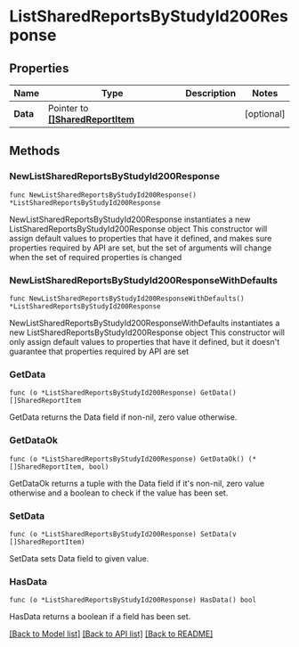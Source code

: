 # ListSharedReportsByStudyId200Response

## Properties

Name | Type | Description | Notes
------------ | ------------- | ------------- | -------------
**Data** | Pointer to [**[]SharedReportItem**](SharedReportItem.md) |  | [optional] 

## Methods

### NewListSharedReportsByStudyId200Response

`func NewListSharedReportsByStudyId200Response() *ListSharedReportsByStudyId200Response`

NewListSharedReportsByStudyId200Response instantiates a new ListSharedReportsByStudyId200Response object
This constructor will assign default values to properties that have it defined,
and makes sure properties required by API are set, but the set of arguments
will change when the set of required properties is changed

### NewListSharedReportsByStudyId200ResponseWithDefaults

`func NewListSharedReportsByStudyId200ResponseWithDefaults() *ListSharedReportsByStudyId200Response`

NewListSharedReportsByStudyId200ResponseWithDefaults instantiates a new ListSharedReportsByStudyId200Response object
This constructor will only assign default values to properties that have it defined,
but it doesn't guarantee that properties required by API are set

### GetData

`func (o *ListSharedReportsByStudyId200Response) GetData() []SharedReportItem`

GetData returns the Data field if non-nil, zero value otherwise.

### GetDataOk

`func (o *ListSharedReportsByStudyId200Response) GetDataOk() (*[]SharedReportItem, bool)`

GetDataOk returns a tuple with the Data field if it's non-nil, zero value otherwise
and a boolean to check if the value has been set.

### SetData

`func (o *ListSharedReportsByStudyId200Response) SetData(v []SharedReportItem)`

SetData sets Data field to given value.

### HasData

`func (o *ListSharedReportsByStudyId200Response) HasData() bool`

HasData returns a boolean if a field has been set.


[[Back to Model list]](../README.md#documentation-for-models) [[Back to API list]](../README.md#documentation-for-api-endpoints) [[Back to README]](../README.md)


